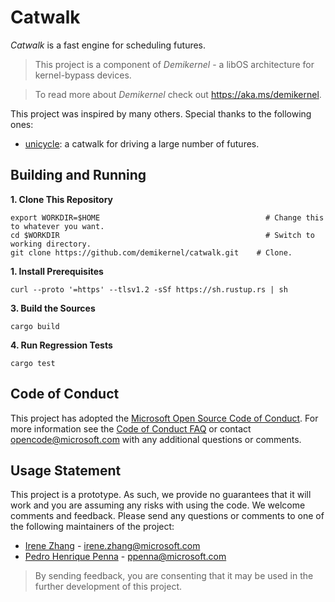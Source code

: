 Catwalk
==========

_Catwalk_ is a fast engine for scheduling futures.

> This project is a component of _Demikernel_ - a libOS architecture for
kernel-bypass devices.

> To read more about _Demikernel_ check out https://aka.ms/demikernel.

This project was inspired by many others. Special thanks to the following ones:

- [unicycle](https://github.com/udoprog/unicycle): a catwalk for driving a large number of futures.

Building and Running
---------------------

**1. Clone This Repository**
```
export WORKDIR=$HOME                                     # Change this to whatever you want.
cd $WORKDIR                                              # Switch to working directory.
git clone https://github.com/demikernel/catwalk.git    # Clone.
```

**1. Install Prerequisites**
```
curl --proto '=https' --tlsv1.2 -sSf https://sh.rustup.rs | sh
```

**3. Build the Sources**
```
cargo build
```

**4. Run Regression Tests**
```
cargo test
```

Code of Conduct
---------------

This project has adopted the [Microsoft Open Source Code of Conduct](https://opensource.microsoft.com/codeofconduct/).
For more information see the [Code of Conduct FAQ](https://opensource.microsoft.com/codeofconduct/faq/)
or contact [opencode@microsoft.com](mailto:opencode@microsoft.com) with any additional questions or comments.


Usage Statement
--------------

This project is a prototype. As such, we provide no guarantees that it will
work and you are assuming any risks with using the code. We welcome comments
and feedback. Please send any questions or comments to one of the following
maintainers of the project:

- [Irene Zhang](https://github.com/iyzhang) - [irene.zhang@microsoft.com](mailto:irene.zhang@microsoft.com)
- [Pedro Henrique Penna](https://github.com/ppenna) - [ppenna@microsoft.com](mailto:ppenna@microsoft.com)

> By sending feedback, you are consenting that it may be used  in the further
> development of this project.
